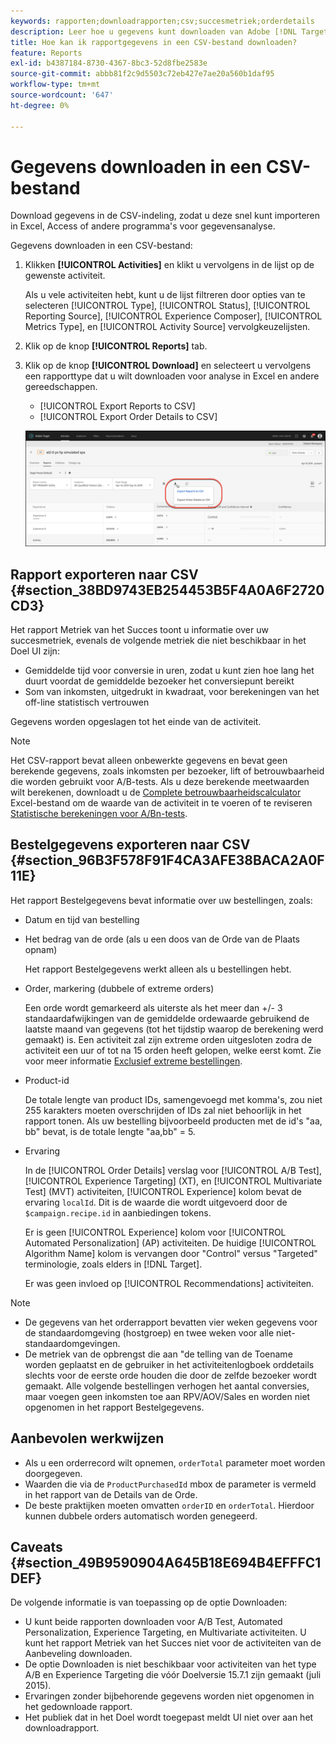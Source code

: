 ```yaml
---
keywords: rapporten;downloadrapporten;csv;succesmetriek;orderdetails
description: Leer hoe u gegevens kunt downloaden van Adobe [!DNL Target] activiteiten in een formaat CVS voor snelle invoer in Excel, Toegang, of andere programma's van de gegevensanalyse.
title: Hoe kan ik rapportgegevens in een CSV-bestand downloaden?
feature: Reports
exl-id: b4387184-8730-4367-8bc3-52d8fbe2583e
source-git-commit: abbb81f2c9d5503c72eb427e7ae20a560b1daf95
workflow-type: tm+mt
source-wordcount: '647'
ht-degree: 0%

---
```


# Gegevens downloaden in een CSV-bestand

Download gegevens in de CSV-indeling, zodat u deze snel kunt importeren in Excel, Access of andere programma&#39;s voor gegevensanalyse.

Gegevens downloaden in een CSV-bestand:

1. Klikken **[!UICONTROL Activities]** en klikt u vervolgens in de lijst op de gewenste activiteit.

   Als u vele activiteiten hebt, kunt u de lijst filtreren door opties van te selecteren [!UICONTROL Type], [!UICONTROL Status], [!UICONTROL Reporting Source], [!UICONTROL Experience Composer], [!UICONTROL Metrics Type], en [!UICONTROL Activity Source] vervolgkeuzelijsten.

1. Klik op de knop **[!UICONTROL Reports]** tab.
1. Klik op de knop **[!UICONTROL Download]** en selecteert u vervolgens een rapporttype dat u wilt downloaden voor analyse in Excel en andere gereedschappen.

   * [!UICONTROL Export Reports to CSV]
   * [!UICONTROL Export Order Details to CSV]

   ![Downloadopties](/help/main/c-reports/assets/download-options.png)

## Rapport exporteren naar CSV {#section_38BD9743EB254453B5F4A0A6F2720CD3}

Het rapport Metriek van het Succes toont u informatie over uw succesmetriek, evenals de volgende metriek die niet beschikbaar in het Doel UI zijn:

* Gemiddelde tijd voor conversie in uren, zodat u kunt zien hoe lang het duurt voordat de gemiddelde bezoeker het conversiepunt bereikt
* Som van inkomsten, uitgedrukt in kwadraat, voor berekeningen van het off-line statistisch vertrouwen

Gegevens worden opgeslagen tot het einde van de activiteit.

>[!NOTE]
>
>Het CSV-rapport bevat alleen onbewerkte gegevens en bevat geen berekende gegevens, zoals inkomsten per bezoeker, lift of betrouwbaarheid die worden gebruikt voor A/B-tests. Als u deze berekende meetwaarden wilt berekenen, downloadt u de [Complete betrouwbaarheidscalculator](/help/main/assets/complete_confidence_calculator.xlsx) Excel-bestand om de waarde van de activiteit in te voeren of te reviseren [Statistische berekeningen voor A/Bn-tests](/help/main/c-reports/statistical-methodology/statistical-calculations.md).

## Bestelgegevens exporteren naar CSV {#section_96B3F578F91F4CA3AFE38BACA2A0F11E}

Het rapport Bestelgegevens bevat informatie over uw bestellingen, zoals:

* Datum en tijd van bestelling
* Het bedrag van de orde (als u een doos van de Orde van de Plaats opnam)

   Het rapport Bestelgegevens werkt alleen als u bestellingen hebt.

* Order, markering (dubbele of extreme orders)

   Een orde wordt gemarkeerd als uiterste als het meer dan +/- 3 standaardafwijkingen van de gemiddelde ordewaarde gebruikend de laatste maand van gegevens (tot het tijdstip waarop de berekening werd gemaakt) is. Een activiteit zal zijn extreme orden uitgesloten zodra de activiteit een uur of tot na 15 orden heeft gelopen, welke eerst komt. Zie voor meer informatie [Exclusief extreme bestellingen](/help/main/c-reports/c-report-settings/excluding-extreme-orders.md#task_2AE7743FFCDD466DAEEB720BE5F33DAA).

* Product-id

   De totale lengte van product IDs, samengevoegd met komma&#39;s, zou niet 255 karakters moeten overschrijden of IDs zal niet behoorlijk in het rapport tonen. Als uw bestelling bijvoorbeeld producten met de id&#39;s &quot;aa, bb&quot; bevat, is de totale lengte &quot;aa,bb&quot; = 5.

* Ervaring

   In de [!UICONTROL Order Details] verslag voor [!UICONTROL A/B Test], [!UICONTROL Experience Targeting] (XT), en [!UICONTROL Multivariate Test] (MVT) activiteiten, [!UICONTROL Experience] kolom bevat de ervaring `localId`. Dit is de waarde die wordt uitgevoerd door de `$campaign.recipe.id` in aanbiedingen tokens.

   Er is geen [!UICONTROL Experience] kolom voor [!UICONTROL Automated Personalization] (AP) activiteiten. De huidige [!UICONTROL Algorithm Name] kolom is vervangen door &quot;Control&quot; versus &quot;Targeted&quot; terminologie, zoals elders in [!DNL Target].

   Er was geen invloed op [!UICONTROL Recommendations] activiteiten.

>[!NOTE]
>
>* De gegevens van het orderrapport bevatten vier weken gegevens voor de standaardomgeving (hostgroep) en twee weken voor alle niet-standaardomgevingen.
>* De metriek van de opbrengst die aan &quot;de telling van de Toename worden geplaatst en de gebruiker in het activiteitenlogboek orddetails slechts voor de eerste orde houden die door de zelfde bezoeker wordt gemaakt. Alle volgende bestellingen verhogen het aantal conversies, maar voegen geen inkomsten toe aan RPV/AOV/Sales en worden niet opgenomen in het rapport Bestelgegevens.


## Aanbevolen werkwijzen

* Als u een orderrecord wilt opnemen, `orderTotal` parameter moet worden doorgegeven.
* Waarden die via de `ProductPurchasedId` mbox de parameter is vermeld in het rapport van de Details van de Orde.
* De beste praktijken moeten omvatten `orderID` en `orderTotal`. Hierdoor kunnen dubbele orders automatisch worden genegeerd.

## Caveats {#section_49B9590904A645B18E694B4EFFFC1DEF}

De volgende informatie is van toepassing op de optie Downloaden:

* U kunt beide rapporten downloaden voor A/B Test, Automated Personalization, Experience Targeting, en Multivariate activiteiten. U kunt het rapport Metriek van het Succes niet voor de activiteiten van de Aanbeveling downloaden.
* De optie Downloaden is niet beschikbaar voor activiteiten van het type A/B en Experience Targeting die vóór Doelversie 15.7.1 zijn gemaakt (juli 2015).
* Ervaringen zonder bijbehorende gegevens worden niet opgenomen in het gedownloade rapport.
* Het publiek dat in het Doel wordt toegepast meldt UI niet over aan het downloadrapport.
